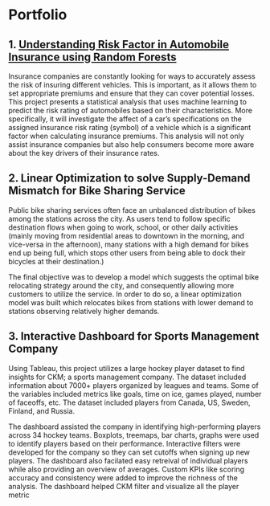 # Portfolio

## 1. [Understanding Risk Factor in Automobile Insurance using Random Forests](https://github.com/teghwin404/predicting-insurance-risk.git)
Insurance companies are constantly looking for ways to accurately assess the risk of insuring different vehicles. This is important, as it allows them to set appropriate premiums and ensure that they can cover potential losses. This project presents a statistical analysis that uses machine learning to predict the risk rating of automobiles based on their characteristics. More specifically, it will investigate the affect of a car’s specifications on the assigned insurance risk rating (symbol) of a vehicle which is a significant factor when calculating insurance premiums. This analysis will not only assist insurance companies but also help consumers become more aware about the key drivers of their insurance rates.

## 2. Linear Optimization to solve Supply-Demand Mismatch for Bike Sharing Service

Public bike sharing services often face an unbalanced distribution of bikes among the stations across the city. As users tend to follow specific destination flows when going to work, school, or other daily activities (mainly moving from residential areas to downtown in the morning, and vice-versa in the afternoon), many stations with a high demand for bikes end up being full, which stops other users from being able to dock their bicycles at their destination.)

The final objective was to develop a model which suggests the optimal bike relocating strategy around the city, and consequently allowing more customers to utilize the service. In order to do so, a linear optimization model was built which relocates bikes from stations with lower demand to stations observing relatively higher demands.

## 3. Interactive Dashboard for Sports Management Company
Using Tableau, this project utilizes a large hockey player dataset to find insights for CKM; a sports management company. The dataset included information about 7000+ players organized by leagues and teams. Some of the variables included metrics like goals, time on ice, games played, number of faceoffs, etc. The dataset included players from Canada, US, Sweden, Finland, and Russia.

The dashboard assisted the company in identifying high-performing players across 34 hockey teams. Boxplots, treemaps, bar charts, graphs were used to identify players based on their performance. Interactive filters were developed for the company so they can set cutoffs when signing up new players. The dashboard also facilated easy retreival of individual players while also providing an overview of averages. Custom KPIs like scoring accuracy and consistency were added to improve the richness of the analysis. The dashboard helped CKM filter and visualize all the player metric

